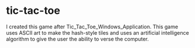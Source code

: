 # tic-tac-toe
I created this game after Tic_Tac_Toe_Windows_Application. This game uses ASCII art to make the hash-style tiles and uses an artificial intelligence algorithm to give the user the ability to verse the computer.
